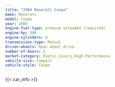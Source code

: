 ```yaml
---
title: "2004 Maserati Coupe"
make: Maserati
model: Coupe
year: 2004
engine-fuel-type: premium unleaded (required)
engine-hp: 390
engine-cylinders: 8
transmission-type: Manual
driven-wheels: Rear wheel drive
number-of-doors: 2
market-category: Exotic,Luxury,High-Performance
vehicle-size: Compact
vehicle-style: Coupe
---
```


{{< car_info >}}
